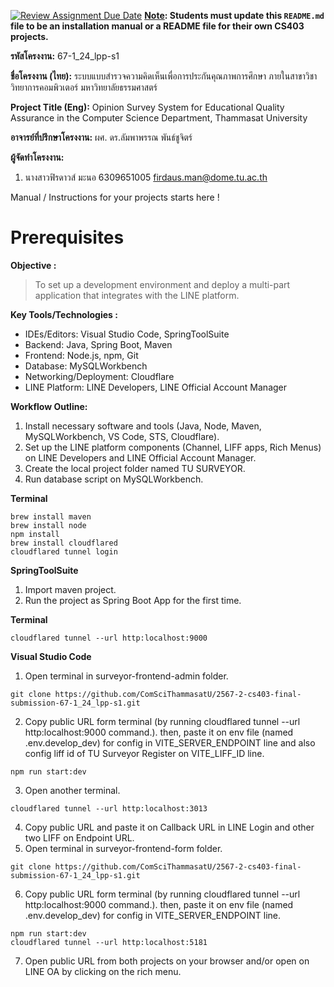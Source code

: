 [![Review Assignment Due Date](https://classroom.github.com/assets/deadline-readme-button-22041afd0340ce965d47ae6ef1cefeee28c7c493a6346c4f15d667ab976d596c.svg)](https://classroom.github.com/a/w8H8oomW)
**<ins>Note</ins>: Students must update this `README.md` file to be an installation manual or a README file for their own CS403 projects.**

**รหัสโครงงาน:** 67-1_24_lpp-s1

**ชื่อโครงงาน (ไทย):** ระบบแบบสำรวจความคิดเห็นเพื่อการประกันคุณภาพการศึกษา ภายในสาขาวิชาวิทยาการคอมพิวเตอร์ มหาวิทยาลัยธรรมศาสตร์

**Project Title (Eng):** Opinion Survey System for Educational Quality Assurance in the Computer Science Department, Thammasat University

**อาจารย์ที่ปรึกษาโครงงาน:** ผศ. ดร.ลัมพาพรรณ พันธ์ชูจิตร์

**ผู้จัดทำโครงงาน:**
1. นางสาวฟิรดาวส์ มะนอ  6309651005  firdaus.man@dome.tu.ac.th
   
Manual / Instructions for your projects starts here !
# Prerequisites
**Objective :**
> To set up a development environment and deploy a multi-part application that integrates with the LINE platform.

**Key Tools/Technologies :**
* IDEs/Editors: Visual Studio Code, SpringToolSuite
* Backend: Java, Spring Boot, Maven
* Frontend: Node.js, npm, Git
* Database: MySQLWorkbench
* Networking/Deployment: Cloudflare 
* LINE Platform: LINE Developers, LINE Official Account Manager

**Workflow Outline:**
1. Install necessary software and tools (Java, Node, Maven, MySQLWorkbench, VS Code, STS, Cloudflare).
2. Set up the LINE platform components (Channel, LIFF apps, Rich Menus) on LINE Developers and LINE Official Account Manager.
3. Create the local project folder named TU SURVEYOR.
4. Run database script on MySQLWorkbench.

**Terminal**
```
brew install maven 
brew install node
npm install
brew install cloudflared
cloudflared tunnel login
```

**SpringToolSuite**
1. Import maven project.
2. Run the project as Spring Boot App for the first time.

**Terminal**
```
cloudflared tunnel --url http:localhost:9000
```

**Visual Studio Code**
1. Open terminal in surveyor-frontend-admin folder.
```
git clone https://github.com/ComSciThammasatU/2567-2-cs403-final-submission-67-1_24_lpp-s1.git
```
2. Copy public URL form terminal (by running  cloudflared tunnel  --url http:localhost:9000 command.). then, paste it on env file (named .env.develop_dev) for config in VITE_SERVER_ENDPOINT line and also config liff id of TU Surveyor Register on VITE_LIFF_ID line.
```
npm run start:dev
```
3. Open another terminal.
```
cloudflared tunnel --url http:localhost:3013
```
4. Copy public URL and paste it on Callback URL in LINE Login and other two LIFF on Endpoint URL.
5. Open terminal in surveyor-frontend-form folder.
```
git clone https://github.com/ComSciThammasatU/2567-2-cs403-final-submission-67-1_24_lpp-s1.git
```
6. Copy public URL form terminal (by running  cloudflared tunnel  --url http:localhost:9000 command.). then, paste it on env file (named .env.develop_dev) for config in VITE_SERVER_ENDPOINT line.
```
npm run start:dev
cloudflared tunnel --url http:localhost:5181
```
7. Open public URL from both projects on your browser and/or open on LINE OA by clicking on the rich menu.

